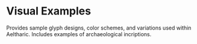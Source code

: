 # Visual Examples

Provides sample glyph designs, color schemes, and variations used within Aeltharic. Includes examples of archaeological incriptions.